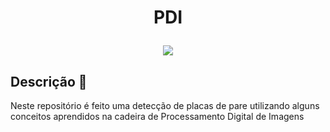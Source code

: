 <h1 align="center">
  <p align="center">PDI</p>
</h1>

<p align="center">
<img src="http://img.shields.io/static/v1?label=STATUS&message=EM%20DESENVOLVIMENTO&color=GREEN&style=for-the-badge"/>
</p>

## Descrição :scroll:
Neste repositório é feito uma detecção de placas de pare utilizando alguns conceitos aprendidos na cadeira de Processamento Digital de Imagens
